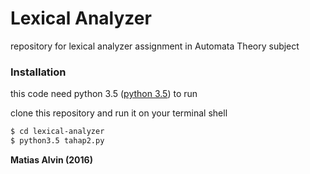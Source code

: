 # Lexical Analyzer
repository for lexical analyzer assignment in Automata Theory subject

### Installation
this code need python 3.5 ([python 3.5](https://www.python.org/downloads/release/python-352/)) to run

clone this repository and run it on your terminal shell
```sh
$ cd lexical-analyzer
$ python3.5 tahap2.py
```

**Matias Alvin (2016)**
